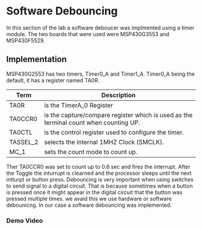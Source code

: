 # Software Debouncing
In this section of the lab a software deboucer was implmented using a timer module. The two boards that were used were MSP430G3553 and MSP430F5529. 
## Implementation
MSP430G2553 has two timers, Timer0_A and Timer1_A. Timer0_A being the default, it has a register named TA0R.

|Term| Description|
|---| ------------|
|TA0R| is the TimerA_0 Register|
|TA0CCR0|is the capture/compare register which is used as the terminal count when counting UP.|
|TA0CTL| is the control register used to configure the timer.|
|TASSEL_2|selects the internal 1MHZ Clock (SMCLK).|
|MC_1| sets the count mode to count up.|

Ther TA0CCR0 was set to count up to 0.6 sec and fires the interrupt. After the Toggle the inturrupt is clearned and the processor sleeps until the next intturpt or button press. Debouncing is very important when using switches to send signal to a digital circuit. That is because sometimes when a button is pressed once it might appear in the digital circuit that the button was pressed multiple times. we avaid this we use hardware or software debounicng. In our case a software debouncing was implemented. 

### Demo Video
